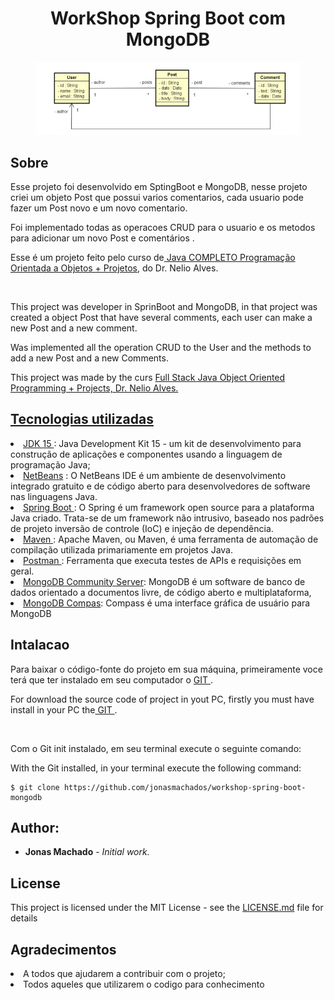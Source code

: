 
<h1 align="center"> WorkShop Spring Boot com MongoDB </h1>

<figure>
	<img src="img/UML.png" title="Modelo de domínio">
</figure>

<h2> Sobre </h2>
<p>Esse projeto foi desenvolvido em SptingBoot e MongoDB, nesse projeto criei um objeto Post que possui varios comentarios, cada usuario pode fazer um Post novo  e um novo comentario.</p>
<p>Foi implementado todas as operacoes CRUD para o usuario e os metodos para adicionar um novo Post e comentários .</p>
<p>Esse é um projeto feito pelo curso de<a href="https://www.udemy.com/course/java-curso-completo/"> Java COMPLETO Programação Orientada a Objetos + Projetos</a>,
do Dr. Nelio Alves.</p>
<br>
<p>This project was developer in SprinBoot and MongoDB, in that project was created a object Post that have several comments, each user can make a new Post and a new comment. </p>
<p>Was implemented all the operation CRUD to the User and the methods to add a new Post and a new Comments.
<p>This project was made by the curs <a href="https://www.udemy.com/course/java-curso-completo/">Full Stack Java Object Oriented Programming + Projects, Dr. Nelio Alves.</p>

<h2> Tecnologias utilizadas </h2>
<u1>
    <li><a href="https://www.oracle.com/java/technologies/javase/jdk15-archive-downloads.html"> JDK 15 </a> : Java Development Kit 15 - um kit de desenvolvimento para 
    	construção de aplicações e componentes usando a linguagem de programação Java;</li>
    <li><a href="https://netbeans.apache.org/download/index.html"> NetBeans</a> : O NetBeans IDE é um ambiente de desenvolvimento integrado gratuito e de código aberto 
    	para desenvolvedores de software nas linguagens Java.</li>
    <li><a href="https://spring.io/"> Spring Boot </a> : O Spring é um framework open source para a plataforma Java criado. Trata-se de um framework não intrusivo,
    	baseado nos padrões de projeto inversão de controle (IoC) e injeção de dependência.</li>
    <li><a href="https://maven.apache.org/"> Maven </a> : Apache Maven, ou Maven, é uma ferramenta de automação de compilação utilizada primariamente em projetos Java.</li>
    <li><a href="https://www.postman.com/downloads/"> Postman </a> :  Ferramenta que executa testes de APIs e requisições em geral.</li>
    <li><a href="https://www.mongodb.com/try/download/community"> MongoDB Community Server</a>: MongoDB é um software de banco de dados orientado a documentos livre, de código 	aberto e multiplataforma, </li>
    <li><a href="https://docs.mongodb.com/manual/tutorial/install-mongodb-on-windows/"> MongoDB Compas</a>: Compass é uma interface gráfica de usuário para MongoDB</li>
  </u1> 

 <h2> Intalacao </h2>
  <p>Para baixar o código-fonte do projeto em sua máquina, primeiramente voce terá que ter instalado em seu computador o <a href="https://git-scm.com/"> GIT </a>.</p>
  <p>For download the source code of project in yout PC, firstly you must have install in your PC the<a href="https://git-scm.com/"> GIT </a>.</p>
  <br>
  <p>Com o Git init instalado, em seu terminal execute o seguinte comando:</p>
  <p>With the Git installed, in your terminal execute the following command:</p>
  
  ```
  $ git clone https://github.com/jonasmachados/workshop-spring-boot-mongodb
  ```
<h2> Author: </h2>

* **Jonas Machado** - *Initial work.*

<h2>  License</h2>

This project is licensed under the MIT License - see the [LICENSE.md](LICENSE.md) file for details

<h2> Agradecimentos</h2>
  <u1>
    <li>A todos que ajudarem a contribuir com o projeto;</li>
    <li>Todos aqueles que utilizarem o codigo para conhecimento</li>
   </u1>

